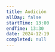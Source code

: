 ```yaml
---
title: Audición 
allDay: false
startTime: 13:00
endTime: 13:30
date: 2024-12-19
completed: null
---
```

